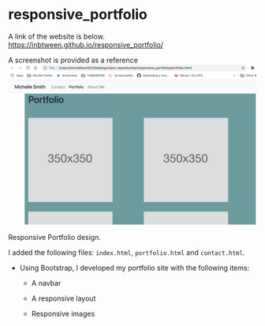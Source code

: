 # responsive_portfolio

A link of the website is below.
https://inbtween.github.io/responsive_portfolio/

A screenshot is provided as a reference
<img src="images/Screen-Shot-portfolio-website.png" alt="Website Screen Shot">

Responsive Portfolio design.

I added the following files: `index.html`, `portfolio.html` and `contact.html`.

- Using Bootstrap, I developed my portfolio site with the following items:

  - A navbar

  - A responsive layout

  - Responsive images
